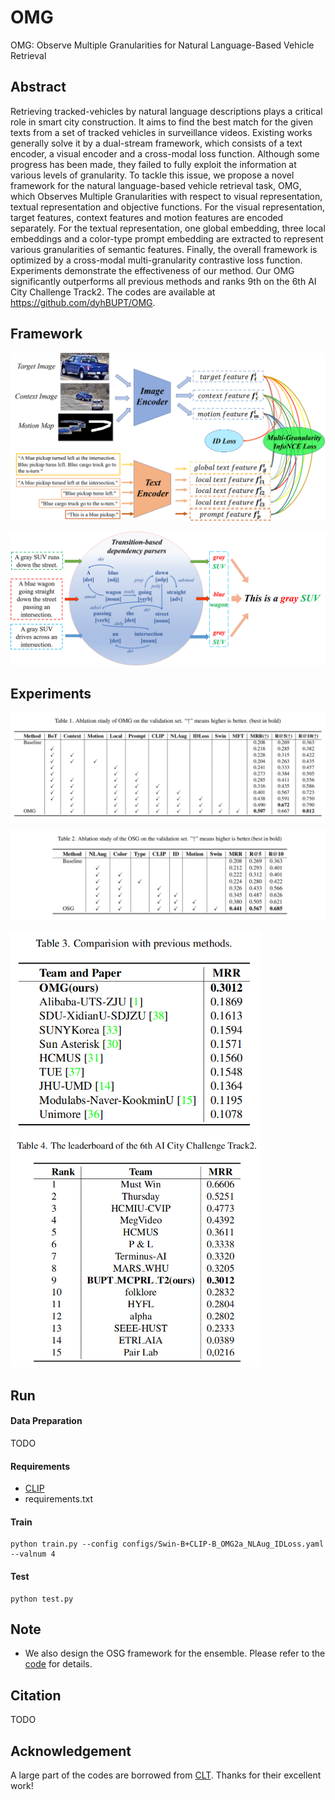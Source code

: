 # OMG

OMG: Observe Multiple Granularities for Natural Language-Based Vehicle Retrieval

## Abstract

Retrieving tracked-vehicles by natural language descriptions plays a critical role in smart city construction. It aims to find the best match for the given texts from a set of tracked vehicles in surveillance videos. Existing works generally solve it by a dual-stream framework, which consists of a text encoder, a visual encoder and a cross-modal loss function. Although some progress has been made, they failed to fully exploit the information at various levels of granularity. To tackle this issue, we propose a novel framework for the natural language-based vehicle retrieval task, OMG, which Observes Multiple Granularities with respect to visual representation, textual representation and objective functions. For the visual representation, target features, context features and motion features are encoded separately. For the textual representation, one global embedding, three local embeddings and a color-type prompt embedding are extracted to represent various granularities of semantic features. Finally, the overall framework is optimized by a cross-modal multi-granularity contrastive loss function. Experiments demonstrate the effectiveness of our method. Our OMG significantly outperforms all previous methods and ranks 9th on the 6th AI City Challenge Track2. The codes are available at https://github.com/dyhBUPT/OMG.

## Framework

![OMG_framework](assets/OMG_framework.png)

![Prompt](assets/Prompt.png)

## Experiments

![image-20220412190740408](assets/ablation1.png)

![image-20220412190756155](assets/ablation2.png)

<img src="assets/comparison1.png" width="400px"><img src="assets/comparison2.png" width="400px">

## Run

#### Data Preparation

TODO

#### Requirements

- [CLIP](https://github.com/openai/CLIP)
- requirements.txt

#### Train

```shell
python train.py --config configs/Swin-B+CLIP-B_OMG2a_NLAug_IDLoss.yaml --valnum 4
```

#### Test

```shell
python test.py
```

## Note

- We also design the OSG framework for the ensemble. Please refer to the [code](https://github.com/binging512/AICity2022Track2-OSG) for details.

## Citation

TODO

## Acknowledgement

A large part of the codes are borrowed from [CLT](https://github.com/ShuaiBai623/AIC2021-T5-CLV). Thanks for their excellent work!
